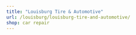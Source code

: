 ```yaml
---
title: "Louisburg Tire & Automotive"
url: /louisburg/louisburg-tire-and-automotive/
shop: car repair
---
```


